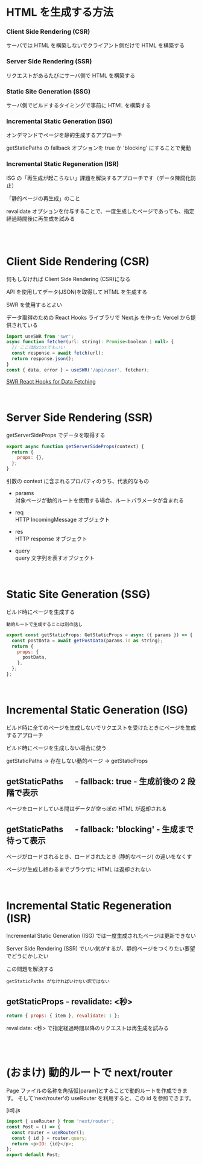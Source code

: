 # HTML を生成する方法

### Client Side Rendering (CSR)

サーバでは HTML を構築しないでクライアント側だけで HTML を構築する

### Server Side Rendering (SSR)

リクエストがあるたびにサーバ側で HTML を構築する

### Static Site Generation (SSG)

サーバ側でビルドするタイミングで事前に HTML を構築する

### Incremental Static Generation (ISG)

オンデマンドでページを静的生成するアプローチ

getStaticPaths の fallback オプションを true か 'blocking' にすることで発動

### Incremental Static Regeneration (ISR)

ISG の「再生成が起こらない」課題を解決するアプローチです（データ陳腐化防止）

「静的ページの再生成」のこと

revalidate オプションを付与することで、一度生成したページであっても、指定経過時間後に再生成を試みる

<br />
<br />

# Client Side Rendering (CSR)

何もしなければ Client Side Rendering (CSR)になる

API を使用してデータ(JSON)を取得して HTML を生成する

SWR を使用するとよい

データ取得のための React Hooks ライブラリで Next.js を作った Vercel から提供されている

```js
import useSWR from 'swr';
async function fetcher(url: string): Promise<boolean | null> {
  // ここはAxiosでもいい
  const response = await fetch(url);
  return response.json();
}
const { data, error } = useSWR('/api/user', fetcher);
```

[SWR React Hooks for Data Fetching](https://swr.vercel.app/docs/getting-started)

<br />

# Server Side Rendering (SSR)

getServerSideProps でデータを取得する

```js
export async function getServerSideProps(context) {
  return {
    props: {},
  };
}
```

引数の context に含まれるプロパティのうち、代表的なもの

- params  
  対象ページが動的ルートを使用する場合、ルートパラメータが含まれる

- req  
  HTTP IncomingMessage オブジェクト

- res  
  HTTP response オブジェクト

- query  
  query 文字列を表すオブジェクト

<br />

# Static Site Generation (SSG)

ビルド時にページを生成する

`動的ルートで生成することは別の話し`

```js
export const getStaticProps: GetStaticProps = async ({ params }) => {
  const postData = await getPostData(params.id as string);
  return {
    props: {
      postData,
    },
  };
};
```

<br />

# Incremental Static Generation (ISG)

ビルド時に全てのページを生成しないでリクエストを受けたときにページを生成するアプローチ

ビルド時にページを生成しない場合に使う

getStaticPaths → 存在しない動的ページ → getStaticProps

## getStaticPaths 　 - fallback: true - 生成前後の 2 段階で表示

ページをロードしている間はデータが空っぽの HTML が返却される

## getStaticPaths 　 - fallback: 'blocking' - 生成まで待って表示

ページがロードされるとき、ロードされたとき (静的なページ) の違いをなくす

ページが生成し終わるまでブラウザに HTML は返却されない

<br />

# Incremental Static Regeneration (ISR)

Incremental Static Generation (ISG) では一度生成されたページは更新できない

Server Side Rendering (SSR) でいい気がするが、静的ページをつくりたい要望でどうにかしたい

この問題を解決する

`getStaticPaths がなければいけない訳ではない`

## getStaticProps - revalidate: <秒>

```js
return { props: { item }, revalidate: 1 };
```

revalidate: <秒> で指定経過時間以降のリクエストは再生成を試みる

<br />
<br />

# (おまけ) 動的ルートで next/router

Page ファイルの名称を角括弧[param]とすることで動的ルートを作成できます。
そして'next/router'の useRouter を利用すると、この id を参照できます。

[id].js

```js
import { useRouter } from 'next/router';
const Post = () => {
  const router = useRouter();
  const { id } = router.query;
  return <p>ID: {id}</p>;
};
export default Post;
```
